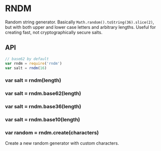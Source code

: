 
# RNDM

Random string generator.
Basically `Math.random().toString(36).slice(2)`,
but with both upper and lower case letters and arbitrary lengths.
Useful for creating fast, not cryptographically secure salts.

## API

```js
// base62 by default
var rndm = require('rndm')
var salt = rndm(16)
```

### var salt = rndm(length)

### var salt = rndm.base62(length)

### var salt = rndm.base36(length)

### var salt = rndm.base10(length)

### var random = rndm.create(characters)

Create a new random generator with custom characters.
